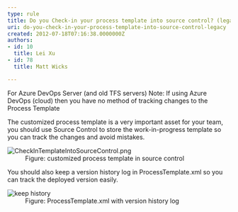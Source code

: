 ```yaml
---
type: rule
title: Do you Check-in your process template into source control? (legacy)
uri: do-you-check-in-your-process-template-into-source-control-legacy
created: 2012-07-18T07:16:38.0000000Z
authors:
- id: 10
  title: Lei Xu
- id: 78
  title: Matt Wicks

---
```


 
For Azure DevOps Server (and old TFS servers)
Note: If using Azure DevOps (cloud) then you have no method of tracking changes to the Process Template​​

The customized process template is a very important asset for your team, you should use Source Control to store the work-in-progress template so you can track the changes and avoid mistakes.
<dl class="image"><dt><img src="/PublishingImages/CheckInTemplateIntoSourceControl.png" alt="CheckInTemplateIntoSourceControl.png"></dt><dd>Figure&#58; customized process template in source control </dd> </dl>   ​ 
You should also keep a version history log in ProcessTemplate.xml so you can track the deployed version easily.
<dl class="image"><dt><img src="/PublishingImages/KeepHistoryForTemplate.png" alt="keep history">
   </dt><dd>Figure&#58; ProcessTemplate.xml with version history log​<br></dd></dl>
